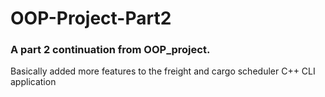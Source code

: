 # OOP-Project-Part2
<div>
  <h3>A part 2 continuation from OOP_project.</h3>
    <p>Basically added more features to the freight and cargo scheduler C++ CLI application</p>
  </div>
